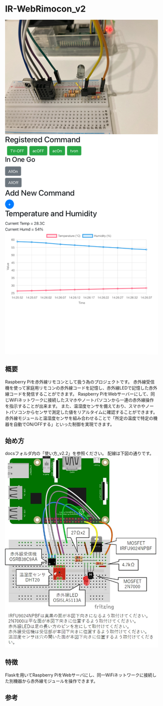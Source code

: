 # IR-WebRimocon_v2
![IR-WebRimocon](docs/IMG_3070.jpeg)
![IR-WebRimocon](docs/IMG_3025.PNG)

## 概要
Raspberry Piを赤外線リモコンとして扱う為のプロジェクトです。
赤外線受信機を使って家庭用リモコンの赤外線コードを記憶し、赤外線LEDで記憶した赤外線コードを発信することができます。
Raspberry PiをWebサーバーにして、同じWiFiネットワークに接続したスマホやノートパソコンから一連の赤外線操作を指示することが出来ます。
また、温湿度センサを備えており、スマホやノートパソコンからセンサで測定した値をリアルタイムに確認することができます。
赤外線モジュールと温湿度センサを組み合わせることで「所定の温度で特定の機器を自動でON/OFFする」といった制御を実現できます。

## 始め方
docsフォルダ内の「使い方_v2.2」を参照ください。
配線は下図の通りです。
![配線図](docs/connection_v2.2.jpg)

## 特徴
Flaskを用いてRaspberry PiをWebサーバにし、同一WiFiネットワークに接続した別機器から赤外線モジュールを操作できます。

## 参考

